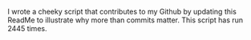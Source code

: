 I wrote a cheeky script that contributes to my Github by updating this ReadMe to illustrate why more than commits matter. This script has run 2445 times.